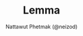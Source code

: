 ---
title: "Lemma"
github: https://github.com/neizod/lemma-theme
demo: http://neizod.github.io/lemma-theme
author: Nattawut Phetmak (@neizod)
ssg:
  - Jekyll
cms:
  - No Cms
---